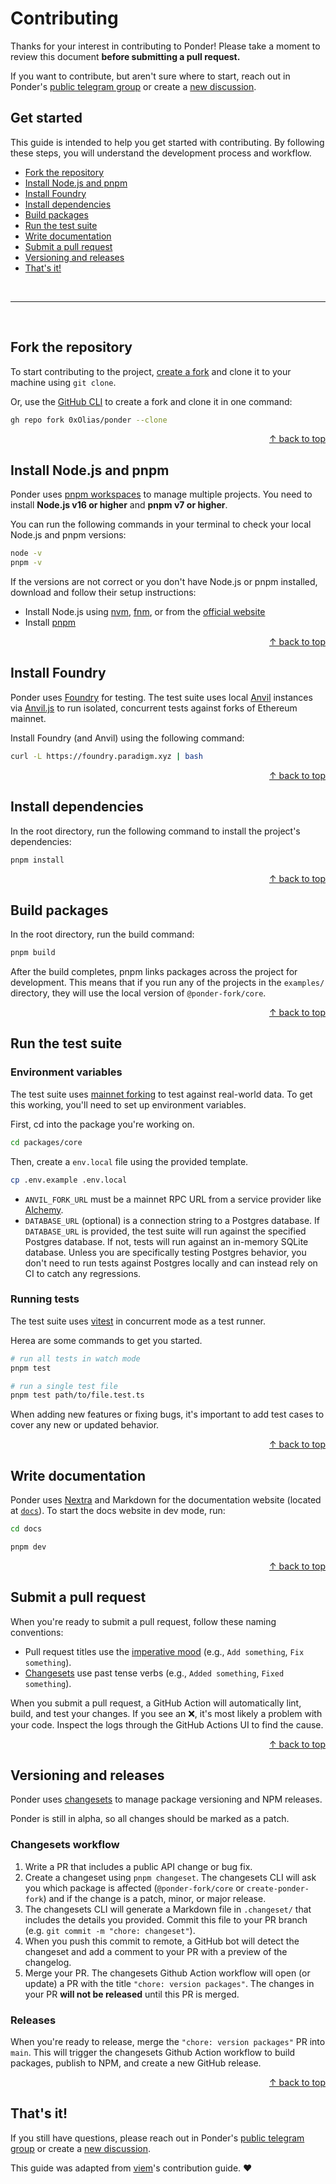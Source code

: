 # Contributing

Thanks for your interest in contributing to Ponder! Please take a moment to review this document **before submitting a pull request.**

If you want to contribute, but aren't sure where to start, reach out in Ponder's [public telegram group](https://t.me/ponder_sh) or create a [new discussion](https://github.com/0xOlias/ponder/discussions).

## Get started

This guide is intended to help you get started with contributing. By following these steps, you will understand the development process and workflow.

- [Fork the repository](#fork-the-repository)
- [Install Node.js and pnpm](#install-nodejs-and-pnpm)
- [Install Foundry](#install-foundry)
- [Install dependencies](#install-dependencies)
- [Build packages](#build-packages)
- [Run the test suite](#run-the-test-suite)
- [Write documentation](#write-documentation)
- [Submit a pull request](#submit-a-pull-request)
- [Versioning and releases](#versioning-and-releases)
- [That's it!](#thats-it)

<br>

---

<br>

## Fork the repository

To start contributing to the project, [create a fork](https://github.com/0xOlias/ponder/fork) and clone it to your machine using `git clone`.

Or, use the [GitHub CLI](https://cli.github.com) to create a fork and clone it in one command:

```bash
gh repo fork 0xOlias/ponder --clone
```

<div align="right">
  <a href="#get-started">&uarr; back to top</a></b>
</div>

## Install Node.js and pnpm

Ponder uses [pnpm workspaces](https://pnpm.io/workspaces) to manage multiple projects. You need to install **Node.js v16 or higher** and **pnpm v7 or higher**.

You can run the following commands in your terminal to check your local Node.js and pnpm versions:

```bash
node -v
pnpm -v
```

If the versions are not correct or you don't have Node.js or pnpm installed, download and follow their setup instructions:

- Install Node.js using [nvm](https://github.com/nvm-sh/nvm), [fnm](https://github.com/Schniz/fnm), or from the [official website](https://nodejs.org)
- Install [pnpm](https://pnpm.io/installation)

<div align="right">
  <a href="#get-started">&uarr; back to top</a></b>
</div>

## Install Foundry

Ponder uses [Foundry](https://book.getfoundry.sh/) for testing. The test suite uses local [Anvil](https://github.com/foundry-rs/foundry/tree/master/anvil) instances via [Anvil.js](https://github.com/wagmi-dev/anvil.js) to run isolated, concurrent tests against forks of Ethereum mainnet.

Install Foundry (and Anvil) using the following command:

```bash
curl -L https://foundry.paradigm.xyz | bash
```

<div align="right">
  <a href="#get-started">&uarr; back to top</a></b>
</div>

## Install dependencies

In the root directory, run the following command to install the project's dependencies:

```bash
pnpm install
```

<div align="right">
  <a href="#get-started">&uarr; back to top</a></b>
</div>

## Build packages

In the root directory, run the build command:

```bash
pnpm build
```

After the build completes, pnpm links packages across the project for development. This means that if you run any of the projects in the `examples/` directory, they will use the local version of `@ponder-fork/core`.

<div align="right">
  <a href="#get-started">&uarr; back to top</a></b>
</div>

## Run the test suite

### Environment variables

The test suite uses [mainnet forking](https://book.getfoundry.sh/tutorials/forking-mainnet-with-cast-anvil) to test against real-world data. To get this working, you'll need to set up environment variables.

First, cd into the package you're working on.

```bash
cd packages/core
```

Then, create a `env.local` file using the provided template.

```bash
cp .env.example .env.local
```

- `ANVIL_FORK_URL` must be a mainnet RPC URL from a service provider like [Alchemy](https://www.alchemy.com/).
- `DATABASE_URL` (optional) is a connection string to a Postgres database. If `DATABASE_URL` is provided, the test suite will run against the specified Postgres database. If not, tests will run against an in-memory SQLite database. Unless you are specifically testing Postgres behavior, you don't need to run tests against Postgres locally and can instead rely on CI to catch any regressions.

### Running tests

The test suite uses [vitest](https://vitest.dev/guide) in concurrent mode as a test runner.

Herea are some commands to get you started.

```bash
# run all tests in watch mode
pnpm test

# run a single test file
pnpm test path/to/file.test.ts
```

When adding new features or fixing bugs, it's important to add test cases to cover any new or updated behavior.

<div align="right">
  <a href="#get-started">&uarr; back to top</a></b>
</div>

## Write documentation

Ponder uses [Nextra](https://nextra.site) and Markdown for the documentation website (located at [`docs`](../docs)). To start the docs website in dev mode, run:

```bash
cd docs

pnpm dev
```

<div align="right">
  <a href="#get-started">&uarr; back to top</a></b>
</div>

## Submit a pull request

When you're ready to submit a pull request, follow these naming conventions:

- Pull request titles use the [imperative mood](https://en.wikipedia.org/wiki/Imperative_mood) (e.g., `Add something`, `Fix something`).
- [Changesets](#versioning) use past tense verbs (e.g., `Added something`, `Fixed something`).

When you submit a pull request, a GitHub Action will automatically lint, build, and test your changes. If you see an ❌, it's most likely a problem with your code. Inspect the logs through the GitHub Actions UI to find the cause.

<div align="right">
  <a href="#get-started">&uarr; back to top</a></b>
</div>

## Versioning and releases

Ponder uses [changesets](https://github.com/changesets/changesets) to manage package versioning and NPM releases.

Ponder is still in alpha, so all changes should be marked as a patch.

### Changesets workflow

1. Write a PR that includes a public API change or bug fix.
2. Create a changeset using `pnpm changeset`. The changesets CLI will ask you which package is affected (`@ponder-fork/core` or `create-ponder-fork`) and if the change is a patch, minor, or major release.
3. The changesets CLI will generate a Markdown file in `.changeset/` that includes the details you provided. Commit this file to your PR branch (e.g. `git commit -m "chore: changeset"`).
4. When you push this commit to remote, a GitHub bot will detect the changeset and add a comment to your PR with a preview of the changelog.
5. Merge your PR. The changesets Github Action workflow will open (or update) a PR with the title `"chore: version packages"`. The changes in your PR **will not be released** until this PR is merged.

### Releases

When you're ready to release, merge the `"chore: version packages"` PR into `main`. This will trigger the changesets Github Action workflow to build packages, publish to NPM, and create a new GitHub release.

<div align="right">
  <a href="#get-started">&uarr; back to top</a></b>
</div>

## That's it!

If you still have questions, please reach out in Ponder's [public telegram group](https://t.me/ponder_sh) or create a [new discussion](https://github.com/0xOlias/ponder/discussions).

This guide was adapted from [viem](https://github.com/wagmi-dev/viem/blob/main/.github/CONTRIBUTING.md)'s contribution guide. ❤️
